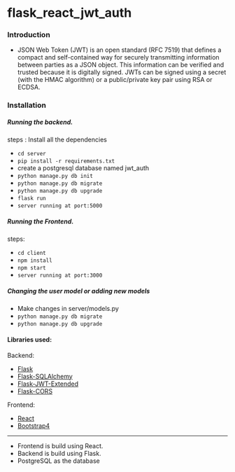 # flask_react_jwt_auth

### Introduction
- JSON Web Token (JWT) is an open standard (RFC 7519) that defines a compact and self-contained way for securely
transmitting information between parties as a JSON object. This information can be verified and trusted because it
is digitally signed. JWTs can be signed using a secret (with the HMAC algorithm) or a public/private key pair using
RSA or ECDSA.

### Installation

##### Running the backend.
steps : Install all the dependencies
 - ```cd server```
 - ```pip install -r requirements.txt```
 - create a postgresql database named jwt_auth
 - ```python manage.py db init```
 - ```python manage.py db migrate```
 - ```python manage.py db upgrade```
 - ```flask run```
 - ```server running at port:5000```

##### Running the Frontend.
steps:
 - ```cd client```
 - ```npm install```
 - ```npm start```
 - ```server running at port:3000```
 
 ##### Changing the user model or adding new models
 - Make changes in server/models.py
 - ```python manage.py db migrate```
 - ```python manage.py db upgrade```

#### Libraries used:
Backend:
-  [Flask](https://palletsprojects.com/p/flask/)
-  [Flask-SQLAlchemy](https://flask-sqlalchemy.palletsprojects.com/en/2.x/)
-  [Flask-JWT-Extended](https://flask-jwt-extended.readthedocs.io/en/latest/)
-  [Flask-CORS](https://github.com/corydolphin/flask-cors)

Frontend:
-  [React](https://reactjs.org/)
-  [Bootstrap4](https://getbootstrap.com/)


***

- Frontend is build using React.
- Backend is build using Flask.
- PostgreSQL as the database
